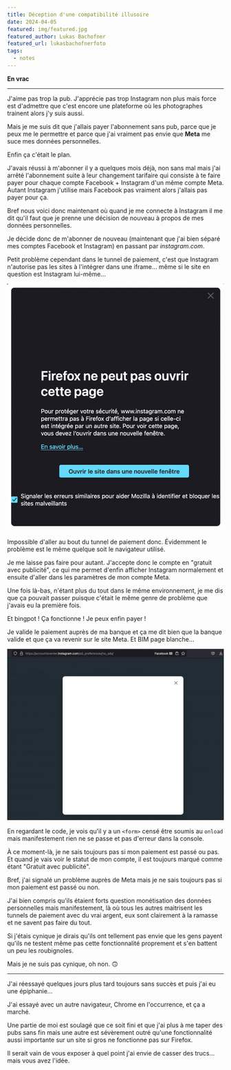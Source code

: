```yaml
---
title: Déception d'une compatibilité illusoire
date: 2024-04-05
featured: img/featured.jpg
featured_author: Lukas Bachofner
featured_url: lukasbachofnerfoto
tags:
  - notes
---
```


**En vrac**

---

J'aime pas trop la pub. J'apprécie pas trop Instagram non plus mais force est d'admettre que c'est encore une plateforme où les photographes trainent alors j'y suis aussi.

Mais je me suis dit que j'allais payer l'abonnement sans pub, parce que je peux me le permettre et parce que j'ai vraiment pas envie que **Meta** me suce mes données personnelles.

Enfin ça c'était le plan.

J'avais réussi à m'abonner il y a quelques mois déjà, non sans mal mais j'ai arrêté l'abonnement suite à leur changement tarifaire qui consiste à te faire payer pour chaque compte Facebook + Instagram d'un même compte Meta. Autant Instagram j'utilise mais Facebook pas vraiment alors j'allais pas payer pour ça.

Bref nous voici donc maintenant où quand je me connecte à Instagram il me dit qu'il faut que je prenne une décision de nouveau à propos de mes données personnelles.

Je décide donc de m'abonner de nouveau (maintenant que j'ai bien séparé mes comptes Facebook et Instagram) en passant par _instagram.com_.

Petit problème cependant dans le tunnel de paiement, c'est que Instagram n'autorise pas les sites à l'intégrer dans une iframe… même si le site en question est Instagram lui-même…

![Firefox ne peut ouvrir cette page](img/iframe.png)

Impossible d'aller au bout du tunnel de paiement donc. Évidemment le problème est le même quelque soit le navigateur utilisé.

Je me laisse pas faire pour autant. J'accepte donc le compte en "gratuit avec publicité", ce qui me permet d'enfin afficher Instagram normalement et ensuite d'aller dans les paramètres de mon compte Meta.

Une fois là-bas, n'étant plus du tout dans le même environnement, je me dis que ça pouvait passer puisque c'était le même genre de problème que j'avais eu la première fois.

Et bingpot ! Ça fonctionne ! Je peux enfin payer !

Je valide le paiement auprès de ma banque et ça me dit bien que la banque valide et que ça va revenir sur le site Meta. Et BIM page blanche…

![Page de redirection blanche](img/redirect.png)

En regardant le code, je vois qu'il y a un `<form>` censé être soumis au `onload` mais manifestement rien ne se passe et pas d'erreur dans la console.

À ce moment-là, je ne sais toujours pas si mon paiement est passé ou pas.
Et quand je vais voir le statut de mon compte, il est toujours marqué comme étant "Gratuit avec publicité".

Bref, j'ai signalé un problème auprès de Meta mais je ne sais toujours pas si mon paiement est passé ou non.

J'ai bien compris qu'ils étaient forts question monétisation des données personnelles mais manifestement, là où tous les autres maitrisent les tunnels de paiement avec du vrai argent, eux sont clairement à la ramasse et ne savent pas faire du tout.

Si j'étais cynique je dirais qu'ils ont tellement pas envie que les gens payent qu'ils ne testent même pas cette fonctionnalité proprement et s'en battent un peu les roubignoles.

Mais je ne suis pas cynique, oh non. 🙃

---

J'ai réessayé quelques jours plus tard toujours sans succès et puis j'ai eu une épiphanie…

J'ai essayé avec un autre navigateur, Chrome en l'occurrence, et ça a marché.

Une partie de moi est soulagé que ce soit fini et que j'ai plus à me taper des pubs sans fin mais une autre est sévèrement outré qu'une fonctionnalité aussi importante sur un site si gros ne fonctionne pas sur Firefox.

Il serait vain de vous exposer à quel point j'ai envie de casser des trucs… mais vous avez l'idée.
